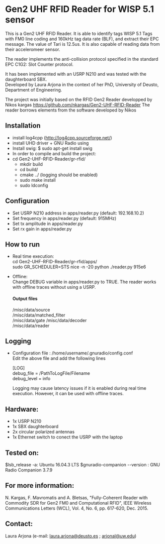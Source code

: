 # Gen2 UHF RFID Reader for WISP 5.1 sensor 

This is a Gen2 UHF RFID Reader. It is able to identify tags WISP 5.1 Tags with FM0 line coding and 160kHz tag data rate (BLF), and extract their EPC message. 
The value of Tari is 12.5us. It is also capable of reading data from their acceleromeer sensor.

The reader implements the anti-collision protocol specified in the standard EPC C1G2: Slot Counter protocol.

It has been implemented with an USRP N210 and was tested with the daughterboard SBX.  
Developed by Laura Arjona in the context of her PhD, University of Deusto, Department of Engineering.   

The project was initially based on the RFID Gen2 Reader developped by Nikos kargas https://github.com/nkargas/Gen2-UHF-RFID-Reader
 The reader borrows elements from the software developed by Nikos


## Installation

- install log4cpp (http://log4cpp.sourceforge.net/)
- install UHD driver + GNU Radio using 
- Install swig: $ sudo apt-get install swig
- In order to compile and build the project:
- cd Gen2-UHF-RFID-Reader/gr-rfid/  
	- mkdir build  
	- cd build/  
	- cmake ../ (logging should be enabled)  
	- sudo make install  
	- sudo ldconfig  

## Configuration

- Set USRP N210 address in apps/reader.py (default: 192.168.10.2)
- Set frequency in apps/reader.py (default: 915MHz)
- Set tx amplitude in apps/reader.py 
- Set rx gain in apps/reader.py 

## How to run

- Real time execution:  
cd Gen2-UHF-RFID-Reader/gr-rfid/apps/    
sudo GR_SCHEDULER=STS nice -n -20 python ./reader.py  915e6  

- Offline:  
    Change DEBUG variable in apps/reader.py to TRUE.
    The reader works with offline traces without using a USRP.  

    #### Output files 
    
    /misc/data/source  
    /misc/data/matched_filter  
    /misc/data/gate 
    /misc/data/decoder  
    /misc/data/reader
  
    
## Logging

- Configuration file : /home/username/.gnuradio/config.conf  
    Edit the above file and add the following lines  

    [LOG]  
    debug_file = /PathToLogFile/Filename  
    debug_level = info  
    
    Logging may cause latency issues if it is enabled during real time execution. However, it can be used with offline traces.
    
## Hardware:

  - 1x USRP N210
  - 1x SBX daughterboard  
  - 2x circular polarized antennas 
  - 1x Ethernet switch to conect the USRP with the laptop 
	

## Tested on:
  $lsb_release -a: Ubuntu 16.04.3 LTS
  $gnuradio-companion --version : GNU Radio Companion 3.7.9

  
## For more information:
N. Kargas, F. Mavromatis and A. Bletsas, "Fully-Coherent Reader with Commodity SDR for Gen2 FM0 and Computational RFID", IEEE Wireless Communications Letters (WCL), Vol. 4, No. 6, pp. 617-620, Dec. 2015. 

## Contact:
  Laura Arjona  (e-mail:  laura.arjona@deusto.es ; arjonal@uw.edu)  



